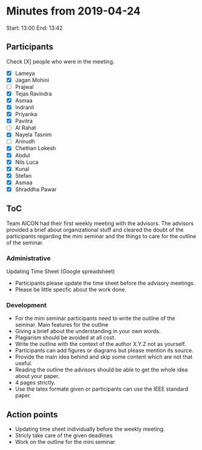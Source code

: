 # Minutes from 2019-04-24

Start: 13:00
End: 13:42

## Participants

Check [X] people who were in the meeting.

- [X] Lameya
- [X] Jagan Mohini
- [ ] Prajwal
- [X] Tejas Ravindra
- [X] Asmaa
- [X] Indranil
- [X] Priyanka
- [X] Pavitra
- [ ] Al Rahat
- [X] Nayela Tasnim
- [ ] Anirudh
- [X] Chethan Lokesh
- [X] Abdul
- [X] Nils Luca
- [X] Kunal
- [X] Stefan
- [X] Asmaa
- [X] Shraddha Pawar

## ToC

Team AICON had their first weekly meeting with the advisors. The advisors provided a brief about organizational stuff and cleared the doubt of the participants regarding the mini seminar and the things to care for the outline of the seminar.

### Administrative

Updating Time Sheet (Google spreadsheet)
- Participants please update the time sheet before the advisory meetings.
- Please be little specfic about the work done. 

### Development

- For the mini seminar participants need to write the outline of the seminar. Main features for the outline 
- Giving a brief about the understanding in your own words.
- Plagiarism should be avoided at all cost.
- Write the outline with the context of the author X.Y.Z not as yourself.
- Participants can add figures or diagrams but please mention its source.
- Provide the main idea behind and skip some content which are not that useful.
- Reading the outline the advisors should be able to get the whole idea about your paper.
- 4 pages strictly.
- Use the latex formate given or participants can use the IEEE standard paper.

## Action points
- Updating time sheet individually before the weekly meeting. 
- Stricly take care of the given deadlines
- Work on the outline for the mini seminar
